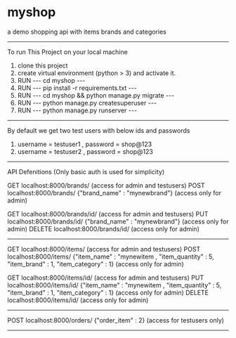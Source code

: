 # myshop
a demo shopping api with items brands and categories

-----------------------------------------------------------------------------

To run This Project on your local machine

1. clone this project
2. create virtual environment (python > 3) and activate it.
3. RUN ---  cd myshop  --- 
4. RUN ---  pip install -r requirements.txt ---
5. RUN --- cd myshop && python manage.py migrate ---
6. RUN --- python manage.py createsuperuser ---
7. RUN --- python manage.py runserver --- 

------------------------------------------------------------------------------

By default we get two test users with below ids and passwords
1. username = testuser1 , password = shop@123
2. username = testuser2 , password = shop@123

------------------------------------------------------------------------------

API Defenitions (Only basic auth is used for simplicity)



GET localhost:8000/brands/ (access for admin and testusers)
POST localhost:8000/brands/ {"brand_name" : "mynewbrand"} (access only for admin)

GET localhost:8000/brands/id/ (access for admin and testusers)
PUT localhost:8000/brands/id/ {"brand_name" : "mynewbrand"} (access only for admin)
DELETE localhost:8000/brands/id/ (access only for admin)

------------------------------------------------------------------------------

GET localhost:8000/items/ (access for admin and testusers)
POST localhost:8000/items/ {"item_name" : "mynewitem , "item_quantity" : 5, "item_brand" : 1, "item_category" : 1} (access only for admin)

GET localhost:8000/items/id/ (access for admin and testusers)
PUT localhost:8000/items/id/ {"item_name" : "mynewitem , "item_quantity" : 5, "item_brand" : 1, "item_category" : 1} (access only for admin)
DELETE localhost:8000/items/id/ (access only for admin)

------------------------------------------------------------------------------

POST localhost:8000/orders/ {"order_item" : 2} (access for testusers only)

------------------------------------------------------------------------------